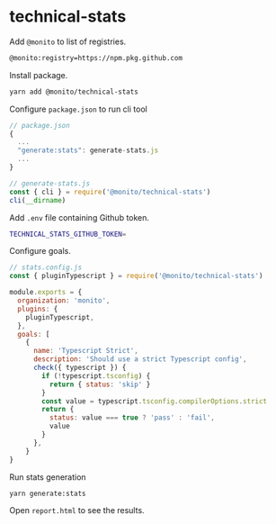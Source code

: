 # technical-stats

Add `@monito` to list of registries.
```txt
@monito:registry=https://npm.pkg.github.com
```

Install package.
```sh
yarn add @monito/technical-stats
```

Configure `package.json` to run cli tool
```js
// package.json
{
  ...
  "generate:stats": generate-stats.js
  ...
}

// generate-stats.js
const { cli } = require('@monito/technical-stats')
cli(__dirname)
```

Add `.env` file containing Github token.
```sh
TECHNICAL_STATS_GITHUB_TOKEN=
```

Configure goals.
```js
// stats.config.js
const { pluginTypescript } = require('@monito/technical-stats')

module.exports = {
  organization: 'monito',
  plugins: {
    pluginTypescript,
  },
  goals: [
    {
      name: 'Typescript Strict',
      description: 'Should use a strict Typescript config',
      check({ typescript }) {
        if (!typescript.tsconfig) {
          return { status: 'skip' }
        }
        const value = typescript.tsconfig.compilerOptions.strict
        return {
          status: value === true ? 'pass' : 'fail',
          value
        }
      },
    }
}

```

Run stats generation
```
yarn generate:stats
```

Open `report.html` to see the results.
